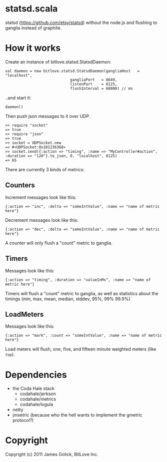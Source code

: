 statsd.scala
============

statsd (https://github.com/etsy/statsd) without the node.js and flushing to ganglia instead of graphite.

# How it works

Create an instance of bitlove.statsd.StatsdDaemon:
    
    val daemon = new bitlove.statsd.StatsdDaemon(gangliaHost   = "localhost",
		  	       		         gangliaPort   = 8649,
		  	       		         listenPort    = 8125,
		  	       		         flushInterval = 60000) // ms
..and start it:

    daemon()

Then push json messages to it over UDP.

    >> require "socket"
    => true
    >> require "json"
    => true
    >> socket = UDPSocket.new 
    => #<UDPSocket:0x101236368>
    >> socket.send({:action => "timing", :name => "MyController#action", :duration => "120"}.to_json, 0, "localhost", 8125)
    => 65

There are currently 3 kinds of metrics:

## Counters

Increment messages look like this:

    {:action => "inc", :delta => "someIntValue", :name => "name of metric here"}

Decrement messages look like this:

    {:action => "dec", :delta => "someIntValue", :name => "name of metric here"}

A counter will only flush a "count" metric to ganglia.

## Timers

Messages look like this:

    {:action => "timing", :duration => "valueInMs", :name => "name of metric here"}

Timers will flush a "count" metric to ganglia, as well as statistics about the timings (min, max, mean, median, stddev, 95%, 99% 99.9%)

## LoadMeters

Messages look like this:

    {:action => "mark", :count => "someIntValue", :name => "name of metric here"}

Load meters will flush, one, five, and fifteen minute weighted meters (like `top`).


# Dependencies

* the Coda Hale stack
  * codahale/jerkson
  * codahale/metrics
  * codahale/logula
* netty
* jmxetric (because who the hell wants to implement the gmetric protocol?)

# Copyright

Copyright (c) 2011 James Golick, BitLove Inc.
